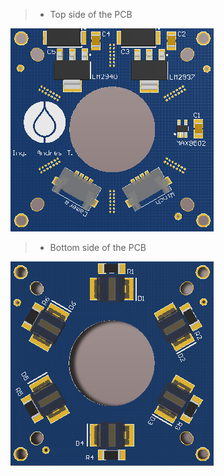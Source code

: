 > - Top side of the PCB

![enter image description here](https://github.com/andres-tr/BoreholeCamera/blob/master/img/PCB_Probe_Top3D.png)

> - Bottom side of the PCB

![enter image description here](https://github.com/andres-tr/BoreholeCamera/blob/master/img/PCB_Probe_Bottom3D.png)


